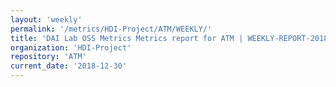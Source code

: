 ```yaml
---
layout: 'weekly'
permalink: '/metrics/HDI-Project/ATM/WEEKLY/'
title: 'DAI Lab OSS Metrics Metrics report for ATM | WEEKLY-REPORT-2018-12-30'
organization: 'HDI-Project'
repository: 'ATM'
current_date: '2018-12-30'
---
```

